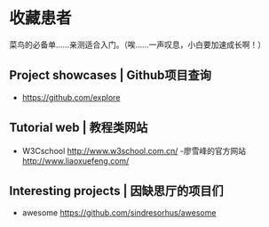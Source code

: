 # 收藏患者
菜鸟的必备单……亲测适合入门。（唉……一声叹息，小白要加速成长啊！）
## Project showcases | Github项目查询
- https://github.com/explore

## Tutorial web | 教程类网站
- W3Cschool  http://www.w3school.com.cn/
-廖雪峰的官方网站 http://www.liaoxuefeng.com/

## Interesting projects | 因缺思厅的项目们
- awesome  https://github.com/sindresorhus/awesome
